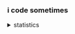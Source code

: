 ### i code sometimes

<details><summary>statistics</summary>
<p align="center">
  <a href="https://github.com/wervlad">
    <img src="http://github-profile-summary-cards.vercel.app/api/cards/profile-details?username=3xq&theme=github_dark" />
  </a>
  <a href="https://github.com/wervlad">
    <img src="https://github-readme-streak-stats.herokuapp.com/?user=3xq&hide_border=true&card_width=338&theme=github_dark" />
  </a>
  <a href="https://github.com/wervlad">
    <img src="http://github-profile-summary-cards.vercel.app/api/cards/stats?username=3xq&theme=github_dark" />
  </a>
  <a href="https://github.com/wervlad">
    <img src="https://github-readme-stats.vercel.app/api/top-langs/?username=3xq&langs_count=10&exclude_repo=&hide=jupyter%20notebook,vim%20script,cmake,makefile,batchfile,emacs%20lisp,css,html&layout=default&card_width=699&hide_border=true&theme=github_dark" />
  </a>
</p>
</details>
